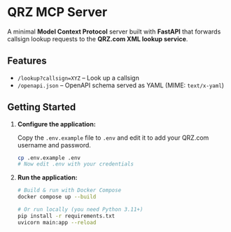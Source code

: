 # QRZ MCP Server

A minimal **Model Context Protocol** server built with **FastAPI** that forwards callsign lookup requests to the **QRZ.com XML lookup service**.

## Features

- `/lookup?callsign=XYZ` – Look up a callsign
- `/openapi.json` – OpenAPI schema served as YAML (MIME: `text/x-yaml`)

## Getting Started

1.  **Configure the application:**

    Copy the `.env.example` file to `.env` and edit it to add your QRZ.com username and password.

    ```bash
    cp .env.example .env
    # Now edit .env with your credentials
    ```

2.  **Run the application:**

    ```bash
    # Build & run with Docker Compose
    docker compose up --build

    # Or run locally (you need Python 3.11+)
    pip install -r requirements.txt
    uvicorn main:app --reload
    ```

